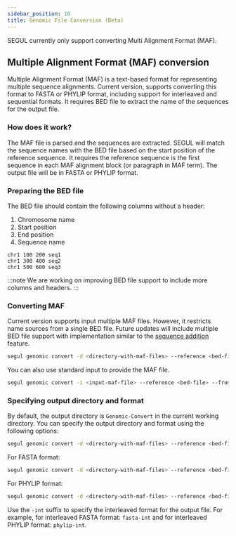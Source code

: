 ```yaml
---
sidebar_position: 10
title: Genomic File Conversion (Beta)
---
```


SEGUL currently only support converting Multi Alignment Format (MAF).

## Multiple Alignment Format (MAF) conversion

Multiple Alignment Format (MAF) is a text-based format for representing multiple sequence alignments. Current version, supports converting this format to FASTA or PHYLIP format, including support for interleaved and sequential formats. It requires BED file to extract the name of the sequences for the output file.

### How does it work?

The MAF file is parsed and the sequences are extracted. SEGUL will match the sequence names with the BED file based on the start position of the reference sequence. It requires the reference sequence is the first sequence in each MAF alignment block (or paragraph in MAF term). The output file will be in FASTA or PHYLIP format.

### Preparing the BED file

The BED file should contain the following columns without a header:

1. Chromosome name
2. Start position
3. End position
4. Sequence name

```plaintext
chr1 100 200 seq1
chr1 300 400 seq2
chr1 500 600 seq3
```

:::note
We are working on improving BED file support to include more columns and headers.
:::

### Converting MAF

Current version supports input multiple MAF files. However, it restricts name sources from a single BED file. Future updates will include multiple BED file support with implementation similar to the [sequence addition](/docs/cli-usage/sequence-add) feature.

```bash
segul genomic convert -d <directory-with-maf-files> --reference <bed-file> -o <output-file> --from-bed
```

You can also use standard input to provide the MAF file.

```bash
segul genomic convert -i <input-maf-file> --reference <bed-file> --from-bed
```

### Specifying output directory and format

By default, the output directory is `Genomic-Convert` in the current working directory. You can specify the output directory and format using the following options:

```bash
segul genomic convert -d <directory-with-maf-files> --reference <bed-file> -o <output-file> --from-bed --output-dir <output-directory> --output-format <format>
```

For FASTA format:

```bash
segul genomic convert -d <directory-with-maf-files> --reference <bed-file> -o <output-file> --from-bed --output-dir <output-directory> --output-format fasta
```

For PHYLIP format:

```bash
segul genomic convert -d <directory-with-maf-files> --reference <bed-file> -o <output-file> --from-bed --output-dir <output-directory> --output-format phylip
```

Use the `-int` suffix to specify the interleaved format for the output file. For example, for interleaved FASTA format: `fasta-int` and for interleaved PHYLIP format: `phylip-int`.

